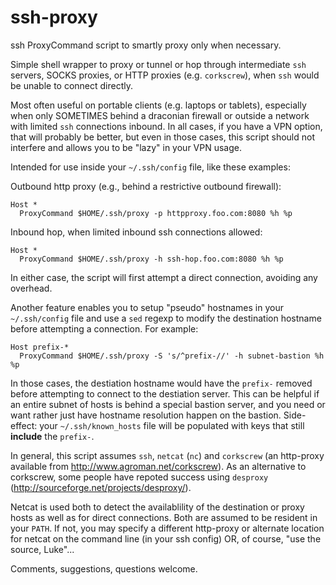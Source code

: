 # ssh-proxy
ssh ProxyCommand script to smartly proxy only when necessary.

Simple shell wrapper to proxy or tunnel or hop through intermediate
`ssh` servers, SOCKS proxies, or HTTP proxies (e.g. `corkscrew`), when
`ssh` would be unable to connect directly.

Most often useful on portable clients (e.g. laptops or tablets),
especially when only SOMETIMES behind a draconian firewall or outside
a network with limited `ssh` connections inbound.  In all cases, if you
have a VPN option, that will probably be better, but even in those
cases, this script should not interfere and allows you to be "lazy" in
your VPN usage.

Intended for use inside your `~/.ssh/config` file, like these examples:

Outbound http proxy (e.g., behind a restrictive outbound firewall):

    Host *
      ProxyCommand $HOME/.ssh/proxy -p httpproxy.foo.com:8080 %h %p

Inbound hop, when limited inbound ssh connections allowed:

    Host *
      ProxyCommand $HOME/.ssh/proxy -h ssh-hop.foo.com:8080 %h %p

In either case, the script will first attempt a direct connection,
avoiding any overhead.

Another feature enables you to setup "pseudo" hostnames in your
`~/.ssh/config` file and use a `sed` regexp to modify the destination
hostname before attempting a connection.  For example:

    Host prefix-*
      ProxyCommand $HOME/.ssh/proxy -S 's/^prefix-//' -h subnet-bastion %h %p

In those cases, the destiation hostname would have the `prefix-`
removed before attempting to connect to the destiation server.  This
can be helpful if an entire subnet of hosts is behind a special
bastion server, and you need or want rather just have hostname resolution
happen on the bastion.  Side-effect: your `~/.ssh/known_hosts` file
will be populated with keys that still **include** the `prefix-`.

In general, this script assumes `ssh`, `netcat` (`nc`) and `corkscrew`
(an http-proxy available from http://www.agroman.net/corkscrew).  As
an alternative to corkscrew, some people have repoted success using
`desproxy` (http://sourceforge.net/projects/desproxy/).

Netcat is used both to detect the availablility of the destination or
proxy hosts as well as for direct connections.  Both are assumed to be
resident in your `PATH`.  If not, you may specify a different
http-proxy or alternate location for netcat on the command line (in
your ssh config) OR, of course, "use the source, Luke"...

Comments, suggestions, questions welcome.
